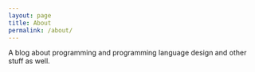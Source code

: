 ```yaml
---
layout: page
title: About
permalink: /about/
---
```


A blog about programming and programming language design and other stuff as well.